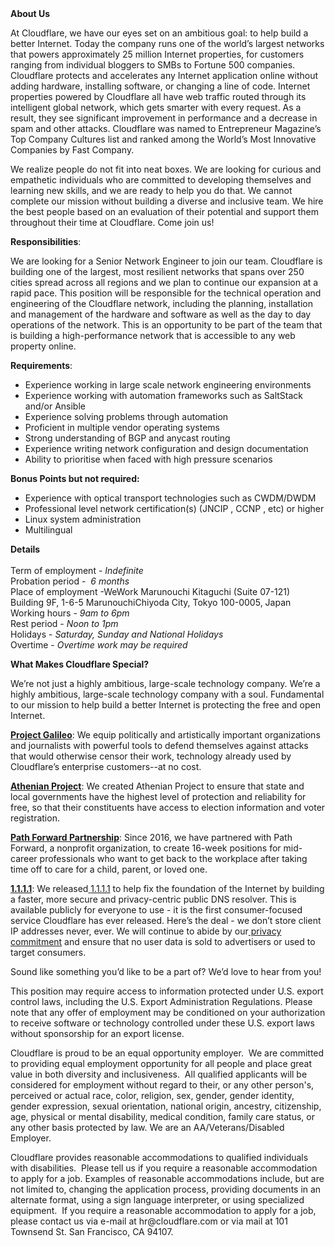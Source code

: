 <div class="content-intro">
	<div><strong>About Us</strong></div>
	<div>
		<p><span style="font-weight: 400;">At Cloudflare, we have our eyes set on an ambitious goal: to help build a better Internet. Today the company runs one of the world’s largest networks that powers approximately 25 million Internet properties, for customers ranging from individual bloggers to SMBs to Fortune 500 companies. Cloudflare protects and accelerates any Internet application online without adding hardware, installing software, or changing a line of code. Internet properties powered by Cloudflare all have web traffic routed through its intelligent global network, which gets smarter with every request. As a result, they see significant improvement in performance and a decrease in spam and other attacks. Cloudflare was named to Entrepreneur Magazine’s Top Company Cultures list and ranked among the World’s Most Innovative Companies by Fast Company.</span><span style="font-weight: 400;">&nbsp;</span></p>
		<p><span style="font-weight: 400;">We realize people do not fit into neat boxes. We are looking for curious and empathetic individuals who are committed to developing themselves and learning new skills, and we are ready to help you do that. We cannot complete our mission without building a diverse and inclusive team. We hire the best people based on an evaluation of their potential and support them throughout their time at Cloudflare. Come join us!&nbsp;</span></p>
	</div>
</div>
<p><strong>Responsibilities</strong><span style="font-weight: 400;">:</span></p>
<p><span style="font-weight: 400;">We are looking for a Senior Network Engineer to join our team. Cloudflare is building one of the largest, most resilient networks that spans over 250 cities spread across all regions and we plan to continue our expansion at a rapid pace. This position will be responsible for the technical operation and engineering of the Cloudflare network, including the planning, installation and management of the hardware and software as well as the day to day operations of the network. This is an opportunity to be part of the team that is building a high­-performance network that is accessible to any web property online.</span></p>
<p><strong>Requirements</strong><span style="font-weight: 400;">:</span></p>
<ul>
	<li style="font-weight: 400;"><span style="font-weight: 400;">Experience working in large scale network engineering environments</span></li>
	<li style="font-weight: 400;"><span style="font-weight: 400;">Experience working with automation frameworks such as SaltStack and/or Ansible</span></li>
	<li style="font-weight: 400;"><span style="font-weight: 400;">Experience solving problems through automation</span></li>
	<li style="font-weight: 400;"><span style="font-weight: 400;">Proficient in multiple vendor operating systems</span></li>
	<li style="font-weight: 400;"><span style="font-weight: 400;">Strong understanding of BGP and anycast routing</span></li>
	<li style="font-weight: 400;"><span style="font-weight: 400;">Experience writing network configuration and design documentation</span></li>
	<li style="font-weight: 400;"><span style="font-weight: 400;">Ability to prioritise when faced with high pressure scenarios</span></li>
</ul>
<p><strong>Bonus Points but not required:</strong></p>
<ul>
	<li style="font-weight: 400;"><span style="font-weight: 400;">Experience with optical transport technologies such as CWDM/DWDM</span></li>
	<li style="font-weight: 400;"><span style="font-weight: 400;">Professional level network certification(s) (JNCIP , CCNP , etc) or higher</span></li>
	<li style="font-weight: 400;"><span style="font-weight: 400;">Linux system administration</span></li>
	<li style="font-weight: 400;"><span style="font-weight: 400;">Multilingual</span></li>
</ul>
<p><strong>Details</strong><br><br>Term of employment -&nbsp;<em>Indefinite</em><br>Probation period -<em>&nbsp; 6 months</em><br>Place of employment -WeWork Marunouchi Kitaguchi (Suite 07-121) Building 9F, 1-6-5 MarunouchiChiyoda City, Tokyo 100-0005, Japan<br>Working hours -&nbsp;<em>9am to 6pm</em><br>Rest period -<em>&nbsp;Noon to 1pm</em><br>Holidays -&nbsp;<em>Saturday, Sunday and National Holidays</em><br>Overtime -<em>&nbsp;Overtime work may be required</em></p>
<div class="content-conclusion">
	<p><strong>What Makes Cloudflare Special?</strong></p>
	<p><span style="font-weight: 400;">We’re not just a highly ambitious, large-scale technology company. We’re a highly ambitious, large-scale technology company with a soul. Fundamental to our mission to help build a better Internet is protecting the free and open Internet.</span></p>
	<p><a href="https://blog.cloudflare.com/protecting-free-expression-online/"><strong>Project Galileo</strong></a><span style="font-weight: 400;">: We equip politically and artistically important organizations and journalists with powerful tools to defend themselves against attacks that would otherwise censor their work, technology already used by Cloudflare’s enterprise customers--at no cost.</span></p>
	<p><strong><a href="https://www.cloudflare.com/athenian/">Athenian Project</a></strong><span style="font-weight: 400;">: We created Athenian Project to ensure that state and local governments have the highest level of protection and reliability for free, so that their constituents have access to election information and voter registration.</span></p>
	<p><a href="https://blog.cloudflare.com/tag/path-forward/"><strong>Path Forward Partnership</strong></a><span style="font-weight: 400;">: Since 2016, we have partnered with Path Forward, a nonprofit organization, to create 16-week positions for mid-career professionals who want to get back to the workplace after taking time off to care for a child, parent, or loved one.</span></p>
	<p><a href="https://1.1.1.1/"><strong>1.1.1.1</strong></a><span style="font-weight: 400;">: We released</span><a href="https://1.1.1.1/"> <span style="font-weight: 400;">1.1.1.1</span></a><span style="font-weight: 400;"> to help fix the foundation of the Internet by building a faster, more secure and privacy-centric public DNS resolver. This is available publicly for everyone to use - it is the first consumer-focused service Cloudflare has ever released. Here’s the deal - we don’t store client IP addresses never, ever. We will continue to abide by our</span><a href="https://developers.cloudflare.com/1.1.1.1/privacy/public-dns-resolver"> privacy commitment</a><span style="font-weight: 400;"> and ensure that no user data is sold to advertisers or used to target consumers.</span></p>
	<p><span style="font-weight: 400;">Sound like something you’d like to be a part of? We’d love to hear from you!</span></p>
	<p><span style="font-weight: 400;">This position may require access to information protected under U.S. export control laws, including the U.S. Export Administration Regulations. Please note that any offer of employment may be conditioned on your authorization to receive software or technology controlled under these U.S. export laws without sponsorship for an export license.</span></p>
	<p><span style="font-weight: 400;">Cloudflare is proud to be an equal opportunity employer. &nbsp;We are committed to providing equal employment opportunity for all people and place great value in both diversity and inclusiveness. &nbsp;All qualified applicants will be considered for employment without regard to their, or any other person's, perceived or actual</span> <span style="font-weight: 400;">race, color, religion, sex, gender, gender identity, gender expression, sexual orientation, national origin, ancestry, citizenship, age, physical or mental disability, medical condition, family care status, or any other basis protected by law. </span><span style="font-weight: 400;">We are an AA/Veterans/Disabled Employer.</span></p>
	<p><span style="font-weight: 400;">Cloudflare provides reasonable accommodations to qualified individuals with disabilities. &nbsp;Please tell us if you require a reasonable accommodation to apply for a job. Examples of reasonable accommodations include, but are not limited to, changing the application process, providing documents in an alternate format, using a sign language interpreter, or using specialized equipment. &nbsp;If you require a reasonable accommodation to apply for a job, please contact us via e-mail at </span><span style="font-weight: 400;">hr@cloudflare.com</span><span style="font-weight: 400;"> or via mail at 101 Townsend St. San Francisco, CA 94107.</span></p>
</div>